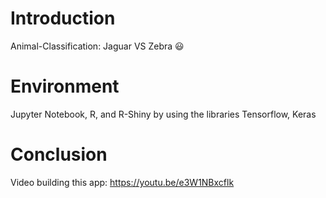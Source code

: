 # Introduction
Animal-Classification: Jaguar VS Zebra :smiley:


# Environment
Jupyter Notebook, R, and R-Shiny by using the libraries Tensorflow, Keras

# Conclusion
Video building this app: https://youtu.be/e3W1NBxcflk
